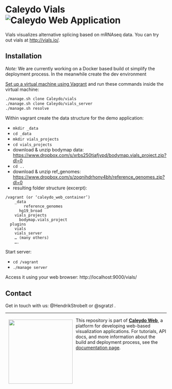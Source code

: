 Caleydo Vials ![Caleydo Web Application](https://img.shields.io/badge/Caleydo%20Web-Application-1BA64E.svg)
===================

Vials visualizes alternative splicing based on mRNAseq data. You can try out vials at http://vials.io/.

Installation
------------

*Note:* We are currently working on a Docker based build ot simplify the deployment process. In the meanwhile create the dev environment

[Set up a virtual machine using Vagrant](http://www.caleydo.org/documentation/vagrant/) and run these commands inside the virtual machine:

```bash
./manage.sh clone Caleydo/vials
./manage.sh clone Caleydo/vials_server
./manage.sh resolve
```

Within vagrant create the data structure for the demo application:

- `mkdir _data`
- `cd _data`
- `mkdir vials_projects`
- `cd vials_projects`
- download & unzip bodymap data: https://www.dropbox.com/s/xrbs250tjafjvpd/bodymap.vials_project.zip?dl=0
- `cd ..`
- download & unzip ref_genomes: https://www.dropbox.com/s/zoqnihdrhony4bh/reference_genomes.zip?dl=0
- resulting folder structure (excerpt):
    
```
/vagrant (or ‘caleydo_web_container’)
	_data
		reference_genomes
      hg19_broad
    vials_projects
      bodymap.vials_project
  plugins
    vials
    vials_server
    … (many others)
	….
```

Start server:
- `cd /vagrant`
- `./manage server`

Access it using your web browser: http://localhost:9000/vials/


Contact
------------

Get in touch with us: @HendrikStrobelt or @sgratzl .


***

<a href="https://caleydo.org"><img src="http://caleydo.org/assets/images/logos/caleydo.svg" align="left" width="200px" hspace="10" vspace="6"></a>
This repository is part of **[Caleydo Web](http://caleydo.org/)**, a platform for developing web-based visualization applications. For tutorials, API docs, and more information about the build and deployment process, see the [documentation page](http://caleydo.org/documentation/).
